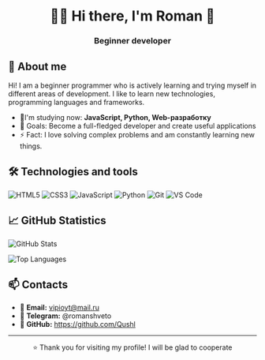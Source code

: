 <div align="center">

# 👨‍💻  Hi there, I'm Roman 👋 
### Beginner developer


</div>

## 🚀 About me
Hi! I am a beginner programmer who is actively learning and trying myself in different areas of development. I like to learn new technologies, programming languages ​​and frameworks.

- 🌱I'm studying now: **JavaScript, Python, Web-разработку**
- 🎯 Goals: Become a full-fledged developer and create useful applications
- ⚡ Fact: I love solving complex problems and am constantly learning new things.

## 🛠 Technologies and tools

![HTML5](https://img.shields.io/badge/HTML5-E34F26?style=for-the-badge&logo=html5&logoColor=white)
![CSS3](https://img.shields.io/badge/CSS3-1572B6?style=for-the-badge&logo=css3&logoColor=white)
![JavaScript](https://img.shields.io/badge/JavaScript-F7DF1E?style=for-the-badge&logo=javascript&logoColor=black)
![Python](https://img.shields.io/badge/Python-3776AB?style=for-the-badge&logo=python&logoColor=white)
![Git](https://img.shields.io/badge/Git-F05032?style=for-the-badge&logo=git&logoColor=white)
![VS Code](https://img.shields.io/badge/VS_Code-007ACC?style=for-the-badge&logo=visual-studio-code&logoColor=white)


## 📈 GitHub Statistics

![GitHub Stats](https://github-readme-stats.vercel.app/api?username=Qushl&show_icons=true&theme=radical)

![Top Languages](https://github-readme-stats.vercel.app/api/top-langs/?username=Qushl&layout=compact&theme=radical)

## 📫 Contacts

- 📧 **Email:** vipioyt@mail.ru
- 💼 **Telegram:** @romanshveto
- 🐙 **GitHub:** https://github.com/Qushl

---

<div align="center">

⭐️ Thank you for visiting my profile! I will be glad to cooperate

</div>

